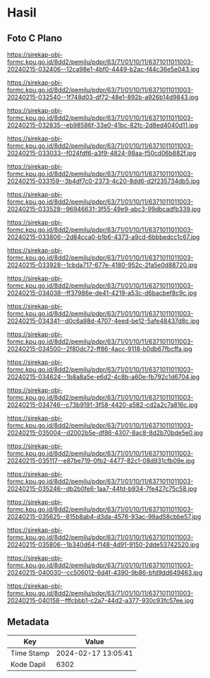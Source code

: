 # Hasil

## Foto C Plano

https://sirekap-obj-formc.kpu.go.id/8dd2/pemilu/pdpr/63/71/01/10/11/6371011011003-20240215-032406--12ca98e1-4bf0-4449-b2ac-f44c36e5e043.jpg

https://sirekap-obj-formc.kpu.go.id/8dd2/pemilu/pdpr/63/71/01/10/11/6371011011003-20240215-032540--1f748d03-df72-48e1-892b-a926b14d9843.jpg

https://sirekap-obj-formc.kpu.go.id/8dd2/pemilu/pdpr/63/71/01/10/11/6371011011003-20240215-032835--eb98586f-33e0-41bc-82fc-2d8ed4040d11.jpg

https://sirekap-obj-formc.kpu.go.id/8dd2/pemilu/pdpr/63/71/01/10/11/6371011011003-20240215-033033--f024fdf6-a3f9-4824-98aa-f50cd06b882f.jpg

https://sirekap-obj-formc.kpu.go.id/8dd2/pemilu/pdpr/63/71/01/10/11/6371011011003-20240215-033159--3b4df7c0-2373-4c20-8dd6-d2f235734db5.jpg

https://sirekap-obj-formc.kpu.go.id/8dd2/pemilu/pdpr/63/71/01/10/11/6371011011003-20240215-033528--96946631-3f55-49e9-abc3-99dbcadfb339.jpg

https://sirekap-obj-formc.kpu.go.id/8dd2/pemilu/pdpr/63/71/01/10/11/6371011011003-20240215-033806--2d84cca0-b1b6-4373-a9cd-6bbbedcc1c67.jpg

https://sirekap-obj-formc.kpu.go.id/8dd2/pemilu/pdpr/63/71/01/10/11/6371011011003-20240215-033928--1cbda717-677e-4180-952c-2fa5e0d88720.jpg

https://sirekap-obj-formc.kpu.go.id/8dd2/pemilu/pdpr/63/71/01/10/11/6371011011003-20240215-034038--ff37986e-de41-4219-a53c-d6bacbef8c9c.jpg

https://sirekap-obj-formc.kpu.go.id/8dd2/pemilu/pdpr/63/71/01/10/11/6371011011003-20240215-034341--d0c6a98d-4707-4eed-be12-5afe48437d8c.jpg

https://sirekap-obj-formc.kpu.go.id/8dd2/pemilu/pdpr/63/71/01/10/11/6371011011003-20240215-034500--2f80dc72-ff86-4acc-9118-b0db67fbcffa.jpg

https://sirekap-obj-formc.kpu.go.id/8dd2/pemilu/pdpr/63/71/01/10/11/6371011011003-20240215-034624--1b8a8a5e-e6d2-4c8b-a60e-fb792c1d6704.jpg

https://sirekap-obj-formc.kpu.go.id/8dd2/pemilu/pdpr/63/71/01/10/11/6371011011003-20240215-034746--c73b9191-3f58-4420-a582-cd2a2c7a816c.jpg

https://sirekap-obj-formc.kpu.go.id/8dd2/pemilu/pdpr/63/71/01/10/11/6371011011003-20240215-035004--d2002b5e-df86-4307-8ac8-8d2b70bde5e0.jpg

https://sirekap-obj-formc.kpu.go.id/8dd2/pemilu/pdpr/63/71/01/10/11/6371011011003-20240215-035117--e87be719-0fb2-4477-82c1-08d931cfb09e.jpg

https://sirekap-obj-formc.kpu.go.id/8dd2/pemilu/pdpr/63/71/01/10/11/6371011011003-20240215-035246--db2b0fe6-1aa7-44fd-b934-7fe427c75c58.jpg

https://sirekap-obj-formc.kpu.go.id/8dd2/pemilu/pdpr/63/71/01/10/11/6371011011003-20240215-035625--815b8ab4-d3da-4576-93ac-99ad58cbbe57.jpg

https://sirekap-obj-formc.kpu.go.id/8dd2/pemilu/pdpr/63/71/01/10/11/6371011011003-20240215-035806--1b340d64-f148-4d91-9150-2dde53742520.jpg

https://sirekap-obj-formc.kpu.go.id/8dd2/pemilu/pdpr/63/71/01/10/11/6371011011003-20240215-040030--cc506012-6d4f-4390-9b86-bfd9dd649463.jpg

https://sirekap-obj-formc.kpu.go.id/8dd2/pemilu/pdpr/63/71/01/10/11/6371011011003-20240215-040158--fffcbbb1-c2a7-44d2-a377-930c93fc57ee.jpg


## Metadata

| Key        | Value               |
| ---------- | ------------------- |
| Time Stamp | 2024-02-17 13:05:41 |
| Kode Dapil | 6302                |




